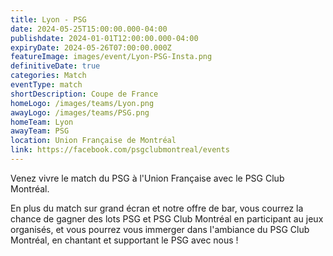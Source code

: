 ```yaml
---
title: Lyon - PSG
date: 2024-05-25T15:00:00.000-04:00
publishdate: 2024-01-01T12:00:00.000-04:00
expiryDate: 2024-05-26T07:00:00.000Z
featureImage: images/event/Lyon-PSG-Insta.png
definitiveDate: true
categories: Match
eventType: match
shortDescription: Coupe de France
homeLogo: /images/teams/Lyon.png
awayLogo: /images/teams/PSG.png
homeTeam: Lyon
awayTeam: PSG
location: Union Française de Montréal
link: https://facebook.com/psgclubmontreal/events
---
```


Venez vivre le match du PSG à l'Union Française avec le PSG Club Montréal.

En plus du match sur grand écran et notre offre de bar, vous courrez la chance de gagner des lots PSG et PSG Club Montréal en participant au jeux organisés, et vous pourrez vous immerger dans l'ambiance du PSG Club Montréal, en chantant et supportant le PSG avec nous !
